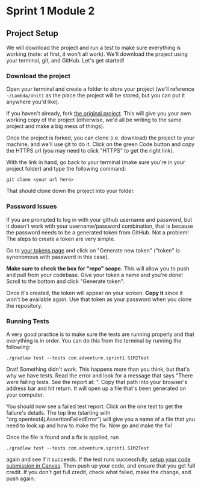 # Sprint 1 Module 2

## Project Setup
We will download the project and run a test to make sure everything is working (note: at first, it won't all work). We'll download the project using your terminal, git, and GitHub. Let's get started!

### Download the project
Open your terminal and create a folder to store your project (we'll reference `~/Lambda/Unit1` as the place the project will be stored, but you can put it anywhere you'd like). 

If you haven't already, fork [the original project](https://github.com/LambdaSchool/edb_u1_student_project). This will give you your own working copy of the project (otherwise, we'd all be writing to the same project and make a big mess of things).

Once the project is forked, you can clone (i.e. download) the project to your machine, and we'll use git to do it. Click on the green Code button and copy the HTTPS url (you may need to click "HTTPS" to get the right link).

With the link in hand, go back to your terminal (make sure you're in your project folder) and type the following command:

`git clone <your url here>`

That should clone down the project into your folder.

### Password Issues

If you are prompted to log in with your github username and password, but it doesn't work with your username/password combination, that is because the password needs to be a generated token from GitHub. Not a problem! The steps to create a token are very simple.

Go to [your tokens page](https://github.com/settings/tokens) and click on "Generate new token" ("token" is synonomous with password in this case).

**Make sure to check the box for "repo" scope.** This will allow you to push and pull from your codebase. Give your token a name and you're done! Scroll to the bottom and click "Generate token". 

Once it's created, the token will appear on your screen. **Copy it** since it won't be available again. Use that token as your password when you clone the repository.

### Running Tests
A very good practice is to make sure the tests are running properly and that everything is in order. You can do this from the terminal by running the following:

`./gradlew test --tests com.adventure.sprint1.S1M2Test`

Drat! Something didn't work. This happens more than you think, but that's why we have tests. Read the error and look for a message that says "There were failing tests. See the report at: <path to test report>". Copy that path into your browser's address bar and hit return. It will open up a file that's been generated on your computer.

You should now see a failed test report. Click on the one test to get the failure's details. The top line (starting with "org.opentest4j.AssertionFailedError") will give you a name of a file that you need to look up and how to make the fix. Now go and make the fix! 

Once the file is found and a fix is applied, run 

`./gradlew test --tests com.adventure.sprint1.S1M2Test` 

again and see if it succeeds. If the test runs successfully, [setup your code submission in Canvas](https://lambdaschool.instructure.com/courses/1356/assignments/47306?module_item_id=607904). Then push up your code, and ensure that you get full credit. If you don't get full credit, check what failed, make the change, and push again.

